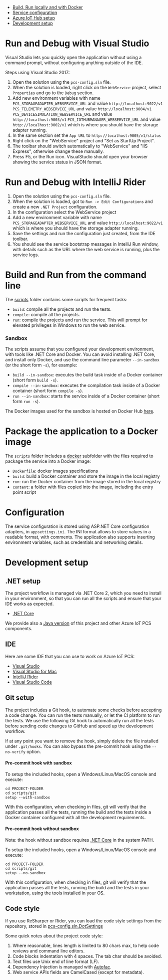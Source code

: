 * [Build, Run locally and with Docker](#build-run-locally-and-with-docker)
* [Service configuration](#configuration)
* [Azure IoT Hub setup](#azure-iot-hub-setup)
* [Development setup](#development-setup)

Run and Debug with Visual Studio
================================

Visual Studio lets you quickly open the application without using a command
prompt, without configuring anything outside of the IDE.

Steps using Visual Studio 2017:

1. Open the solution using the `pcs-config.sln` file.
1. When the solution is loaded, right click on the `WebService` project,
   select `Properties` and go to the `Debug` section.
1. Add new environment variables with name
   `PCS_STORAGEADAPTER_WEBSERVICE_URL` and value `http://localhost:9022/v1`
   `PCS_TELEMETRY_WEBSERVICE_URL` and value `http://localhost:9004/v1`
   `PCS_DEVICESIMULATION_WEBSERVICE_URL` and value `http://localhost:9003/v1`
   `PCS_IOTHUBMANAGER_WEBSERVICE_URL` and value `http://localhost:9002/v1`
   which is where you should have the storage adapter running.
1. In the same section set the `App URL` to
   `http://localhost:9005/v1/status`
1. Right click on the "WebService" project and "Set as StartUp Project".
1. The toolbar should switch automatically to "WebService" and "IIS Express",
   otherwise change these manually.
1. Press F5, or the Run icon. VisualStudio should open your browser showing
   the service status in JSON format.

Run and Debug with IntelliJ Rider
=================================

1. Open the solution using the `pcs-config.sln` file.
1. When the solution is loaded, got to `Run -> Edit Configurations` and
   create a new `.NET Project` configuration.
1. In the configuration select the WebService project
1. Add a new environment variable with name
   `PCS_STORAGEADAPTER_WEBSERVICE_URL` and value `http://localhost:9022/v1`
   which is where you should have the storage adapter running.
1. Save the settings and run the configuration just created, from the IDE
   toolbar.
1. You should see the service bootstrap messages in IntelliJ Run window,
   with details such as the URL where the web service is running, plus
   the service logs.

Build and Run from the command line
===================================

The [scripts](scripts) folder contains some scripts for frequent tasks:

* `build`: compile all the projects and run the tests.
* `compile`: compile all the projects.
* `run`: compile the projects and run the service. This will prompt for
  elevated privileges in Windows to run the web service.

### Sandbox

The scripts assume that you configured your development environment,
with tools like .NET Core and Docker. You can avoid installing .NET Core,
and install only Docker, and use the command line parameter `--in-sandbox`
(or the short form `-s`), for example:

* `build --in-sandbox`: executes the build task inside of a Docker
    container (short form `build -s`).
* `compile --in-sandbox`: executes the compilation task inside of a Docker
    container (short form `compile -s`).
* `run --in-sandbox`: starts the service inside of a Docker container
    (short form `run -s`).

The Docker images used for the sandbox is hosted on Docker Hub
[here](https://hub.docker.com/r/azureiotpcs/code-builder-dotnet).

Package the application to a Docker image
=========================================

The `scripts` folder includes a [docker](scripts/docker) subfolder with the
files required to package the service into a Docker image:

* `Dockerfile`: docker images specifications
* `build`: build a Docker container and store the image in the local registry
* `run`: run the Docker container from the image stored in the local registry
* `content`: a folder with files copied into the image, including the entry
  point script

Configuration
=============

The service configuration is stored using ASP.NET Core configuration
adapters, in `appsettings.ini`. The INI format allows to store values in a
readable format, with comments. The application also supports inserting
environment variables, such as credentials and networking details.

Development setup
=================

## .NET setup

The project workflow is managed via .NET Core 2, which you need
to install in your environment, so that you can run all the scripts
and ensure that your IDE works as expected.

* [.NET Core](https://dotnet.github.io)

We provide also a
[Java version](https://github.com/Azure/pcs-config-java)
of this project and other Azure IoT PCS components.

## IDE

Here are some IDE that you can use to work on Azure IoT PCS:

* [Visual Studio](https://www.visualstudio.com)
* [Visual Studio for Mac](https://www.visualstudio.com/vs/visual-studio-mac)
* [IntelliJ Rider](https://www.jetbrains.com/rider)
* [Visual Studio Code](https://code.visualstudio.com)

## Git setup

The project includes a Git hook, to automate some checks before accepting a
code change. You can run the tests manually, or let the CI platform to run
the tests. We use the following Git hook to automatically run all the tests
before sending code changes to GitHub and speed up the development workflow.

If at any point you want to remove the hook, simply delete the file installed
under `.git/hooks`. You can also bypass the pre-commit hook using the
`--no-verify` option.

#### Pre-commit hook with sandbox

To setup the included hooks, open a Windows/Linux/MacOS console and execute:

```
cd PROJECT-FOLDER
cd scripts/git
setup --with-sandbox
```

With this configuration, when checking in files, git will verify that the
application passes all the tests, running the build and the tests inside
a Docker container configured with all the development requirements.

#### Pre-commit hook without sandbox

Note: the hook without sandbox requires [.NET Core](https://dotnet.github.io)
in the system PATH.

To setup the included hooks, open a Windows/Linux/MacOS console and execute:

```
cd PROJECT-FOLDER
cd scripts/git
setup --no-sandbox
```

With this configuration, when checking in files, git will verify that the
application passes all the tests, running the build and the tests in your
workstation, using the tools installed in your OS.

## Code style

If you use ReSharper or Rider, you can load the code style settings from
the repository, stored in
[pcs-config.sln.DotSettings](pcs-config.sln.DotSettings)

Some quick notes about the project code style:

1. Where reasonable, lines length is limited to 80 chars max, to help code
   reviews and command line editors.
2. Code blocks indentation with 4 spaces. The tab char should be avoided.
3. Text files use Unix end of line format (LF).
4. Dependency Injection is managed with [Autofac](https://autofac.org).
5. Web service APIs fields are CamelCased (except for metadata).
